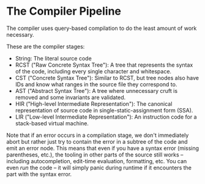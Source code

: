 # The Compiler Pipeline

The compiler uses query-based compilation to do the least amount of work necessary.

These are the compiler stages:

* String: The literal source code
* RCST ("Raw Concrete Syntax Tree"): A tree that represents the syntax of the code, including every single character and whitespace.
* CST ("Concrete Syntax Tree"): Similar to RCST, but tree nodes also have IDs and know what ranges in the source file they correspond to.
* AST ("Abstract Syntax Tree"): A tree where unnecessary cruft is removed and some invariants are validated.
* HIR ("High-level Intermediate Representation"): The canonical representation of source code in single-static-assignment form (SSA).
* LIR ("Low-level Intermediate Representation"): An instruction code for a stack-based virtual machine.

Note that if an error occurs in a compilation stage, we don't immediately abort but rather just try to contain the error in a subtree of the code and emit an error node.
This means that even if you have a syntax error (missing parentheses, etc.), the tooling in other parts of the source still works – including autocompletion, edit-time evaluation, formatting, etc.
You can even *run* the code – it will simply panic during runtime if it encounters the part with the syntax error.
